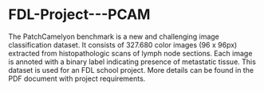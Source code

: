 # FDL-Project---PCAM
The PatchCamelyon benchmark is a new and challenging image classification dataset. It consists of 327.680 color images (96 x 96px) extracted from histopathologic scans of lymph node sections. Each image is annoted with a binary label indicating presence of metastatic tissue. 
This dataset is used for an FDL school project. More details can be found in the PDF document with project requirements. 
